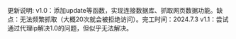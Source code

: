 更新说明:
v1.0：添加update等函数，实现连接数据库、抓取网页数据功能。缺点：无法频繁抓取（大概20次就会被拒绝访问）。完工时间：2024.7.3
v1.1：尝试通过代理ip解决1.0的问题，但似乎无法解决。